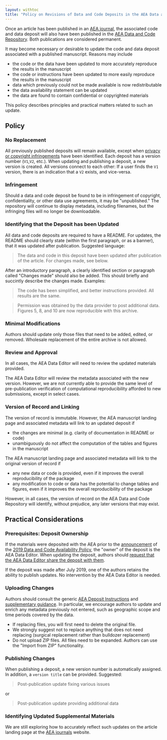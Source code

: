 ```yaml
---
layout: withtoc
title: "Policy on Revisions of Data and Code Deposits in the AEA Data and Code Repository"
---
```


Once an article has been published in an [AEA journal](https://www.aeaweb.org/journals/), the associated code and data deposit will also have been published in the [AEA Data and Code Repository](https://www.openicpsr.org/openicpsr/search/aea/studies). Both publications are considered permanent. 

It may become necessary or desirable to update the code and data deposit associated with a published manuscript. Reasons may include

- the code or the data have been updated to more accurately reproduce the results in the manuscript
- the code or instructions have been updated to more easily reproduce the results in the manuscript
- data which previously could not be made available is now redistributable 
- the data availability statement can be updated
- the data are found to contain confidential or copyrighted materials

This policy describes principles and practical matters related to such an update.

## Policy

### No Replacement

All previously published deposits will remain available, except when [privacy or copyright infringements](#infringement) have been identified. Each deposit has a version number (`V1`,`V2`, etc.). When updating and publishing a deposit, a new version is created. All versions connect to each other: If a user finds the `V1` version, there is an indication that a `V2` exists, and vice-versa.

### Infringement 

Should a data and code deposit be found to be in infringement of copyright, confidentiality, or other data use agreements, it may be "unpublished." The repository will continue to display metadata, including filenames, but the infringing files will no longer be downloadable.

### Identifying that the Deposit has been Updated

All data and code deposits are required to have a README. For updates, the README should clearly state (within the first paragraph, or as a banner), that it was updated after publication. Suggested language:

> The data and code in this deposit have been updated after publication of the article. For changes made, see below.

After an introductory paragraph, a clearly identified section or paragraph called "Changes made" should also be added. This should briefly and succintly describe the changes made. Examples:

> The code has been simplified, and better instructions provided. All results are the same.

> Permission was obtained by the data provider to post additional data. Figures 5, 8, and 10 are now reproducible with this archive.

### Minimal Modifications

Authors should update only those files that need to be added, edited, or removed. Wholesale replacement of the entire archive is not allowed.

### Review and Approval

In all cases, the AEA Data Editor will need to review the updated materials provided.

The AEA Data Editor will review the metadata associated with the new version. However, we are not currently able to provide the same level of pre-publication verification of computational reproducibility afforded to new submissions, except in select cases.

### Version of Record and Linking

The version of record is immutable. However, the AEA manuscript landing page and associated metadata will link to an updated deposit if

- the changes are minimal (e.g. clarity of documentation in README or code)
- unambiguously do not affect the computation of the tables and figures in the manuscript

The AEA manuscript landing page and associated metadata will link to the original version of record if

- any new data or code is provided, even if it improves the overall reproducibility of the package
- any modification to code or data has the potential to change tables and figures, even if it improves the overall reproducibility of the package

However, in all cases, the version of record on the AEA Data and Code Repository will identify, without prejudice, any later versions that may exist.

## Practical Considerations

### Prerequisites: Deposit Ownership

If the materials were deposited with the AEA prior to the [announcement](https://www.aeaweb.org/news/member-announcements-july-16-2019) of the [2019 Data and Code Availability Policy](https://www.aeaweb.org/journals/policies/data-code), the "owner" of the deposit is the AEA Data Editor. When updating the deposit, authors should [request that the AEA Data Editor share the deposit with them](mailto:dataeditor@aeapubs.org?subject=Request%20for%20access%20to%20prior%20deposit).

If the deposit was made after July 2019, one of the authors retains the ability to publish updates. No intervention by the AEA Data Editor is needed. 

### Uploading Changes

Authors should consult the generic [AEA Deposit Instructions](https://www.openicpsr.org/openicpsr/aea/deposit-instructions) and [supplementary guidance](data-deposit-aea-guidance.md). In particular, we encourage authors to update and enrich any metadata previously not entered, such as geographic scope and time periods covered by the data.

- If replacing files, you will first need to delete the original file.
- We strongly suggest not to replace anything that does not need replacing (surgical replacement rather than bulldozer replacement)
- Do not upload ZIP files. All files need to be expanded. Authors can use the "Import from ZIP" functionality. 

### Publishing Changes

When publishing a deposit, a new version number is automatically assigned. In addition, a `version title` can be provided. Suggested:

> Post-publication update fixing various issues

or

> Post-publication update providing additional data

### Identifying Updated Supplemental Materials

We are still exploring how to accurately reflect such updates on the article landing page at the [AEA journals](https://www.aeaweb.org/journals/) website.
